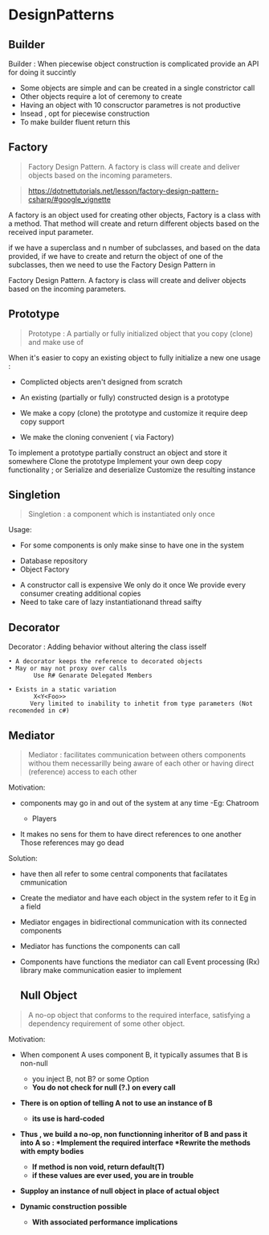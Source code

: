 # DesignPatterns

## Builder 
Builder : When piecewise object construction is complicated provide an API for doing it succintly

- Some objects are simple and can be created in a single constrictor call
- Other objects require a lot of ceremony to create 
- Having an object with 10 conscructor parametres is not productive
- Insead , opt for piecewise construction
- To make builder fluent return this


## Factory
> Factory Design Pattern. A factory is class will create and deliver objects based on the incoming parameters.

> https://dotnettutorials.net/lesson/factory-design-pattern-csharp/#google_vignette

A factory is an object used for creating other objects,
Factory is a class with a method. That method will create and return different objects based on the received input parameter.

if we have a superclass and n number of subclasses, and based on the data provided, if we have to create and return the object of one of the subclasses, then we need to use the Factory Design Pattern in

Factory Design Pattern. A factory is class will create and deliver  objects based on the incoming parameters.

## Prototype 

> Prototype : A partially or fully initialized object that you copy (clone) and make use of

When it's easier to copy an existing object to fully initialize a new one
usage :

* Complicted objects aren't designed from scratch

* An existing (partially or fully) constructed design is a prototype
* We make a copy (clone) the prototype and customize it require deep copy support
* We make the cloning convenient ( via Factory)

To implement a prototype partially construct an object and store it somewhere
Clone the prototype
Implement your own deep copy functionality ; or
Serialize and deserialize
Customize the resulting instance

## Singletion 

> Singletion : a component which is instantiated only once

Usage:
- For some components is only make sinse to have one in the system
 * Database repository
 * Object Factory

- A constructor call is expensive
  We only do it once
  We provide every consumer creating additional copies
- Need to take care of lazy instantiationand thread saifty

## Decorator 

Decorator : Adding behavior without altering the class isself

	• A decorator keeps the reference to decorated objects
	• May or may not proxy over calls
           Use R# Genarate Delegated Members

	• Exists in a static variation 
           X<Y<Foo>>
          Very limited to inability to inhetit from type parameters (Not recomended in c#)


## Mediator 

> Mediator : facilitates communication between others components
> withou them necessarilly being aware of each other or having direct (reference)
> access to each other

Motivation:

* components may go in and out of the system at any time
  -Eg: Chatroom
  - Players

* It makes no sens for them to have direct references to one another 
  Those references may go dead

Solution:

* have then all refer to some central components that facilatates
cmmunication

* Create the mediator and have each object in the system refer to it
Eg in a field

* Mediator engages in bidirectional communication
with its connected components

* Mediator has functions the components can call
* Components have functions the mediator can call
  Event processing (Rx) library make communication easier to implement


  ## Null Object 
> A no-op object that conforms to the required interface,
> satisfying a dependency requirement of some other object.

Motivation:

* When component A uses component B, it typically assumes
that B is non-null
   - you inject B, not B? or some Option<B>
   - You do not check for null (?.) on every call

* There is on option of telling A not to use an instance of B 
   - its use is hard-coded

* Thus , we build a no-op, non functionning inheritor of B and pass it into A
so :
*Implement the required interface
*Rewrite the methods with empty bodies
  - If method is non void, return default(T)
  - if these values are ever used, you are in trouble
* Supploy an instance of null object in place of actual object
* Dynamic construction possible
   - With associated performance implications


